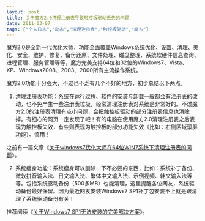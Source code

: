 ```yaml
---
layout: post
title: 关于魔方2.0清理注册表导致触控板驱动丢失的问题		
date: 2011-03-07
tags: ["个人日志","动态","清理注册表","触控板驱动","魔方"]
---
```


魔方2.0是全新一代优化大师，功能全面覆盖Windows系统优化、设置、清理、美化、安全、维护、修复、备份还原、文件处理、磁盘整理、系统软硬件信息查询、进程管理、服务管理等等，魔方完美支持64位和32位的Windows7、Vista、XP、Windows2008、2003、2000所有主流操作系统。

魔方2.0功能十分强大，不过也不乏有几个不好的地方，初步总结以下两点。

1. 清理注册表功能：系统在运行过程、软件的安装与卸载一般都会有注册表的改动，也不免产生一些注册表垃圾，经常清理注册表对系统是非常好的。不过魔方2.0的注册表清理有点小问题，会把触控板驱动的部分注册表信息也清除掉。有细心的网页一定发现了吧！有的电脑在使用魔方2.0清理注册表之后表现为触控板失效，有些则表现为触控板的部分功能失效（比如：右侧区域滚屏功能）。慎用！

之前有一篇文章《<a title="关于windows7优化大师在64位WIN7系统下清理注册表的问题" href="http://www.saqqdy.com/computer-skills/windows7-master-sort-out-registry">关于windows7优化大师在64位WIN7系统下清理注册表的问题</a>》。

2. 系统瘦身功能：系统瘦身可以删除一下不必要的东西，比如：系统补丁备份、微软拼音输入法、日文输入法、繁体中文输入法、示例视频、韩文输入法等等。包括系统驱动备份（500多MB）也能清理，这里提醒各位网友，系统驱动备份最好保留。因为最近网友安装Windows7 SP1补丁包安装不上就是跟清理了系统驱动备份有关！

推荐阅读《<a title="关于Windows7 SP1无法安装的完美解决方案" href="http://www.saqqdy.com/computer-skills/windows7-sp1-can-not-be-installed-on-the-perfect-solution">关于Windows7 SP1无法安装的完美解决方案</a>》。		